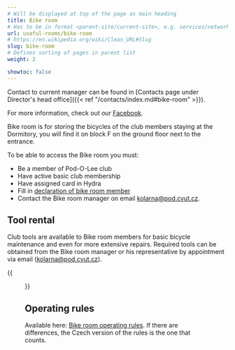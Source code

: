 ```yaml
---
# Will be displayed at top of the page as main heading
title: Bike room
# Has to be in format <parent-site/current-site>, e.g. services/network (notice missing slash at the beginning)
url: useful-rooms/bike-room
# https://en.wikipedia.org/wiki/Clean_URL#Slug
slug: bike-room
# Defines sorting of pages in parent list
weight: 2

showtoc: false
---
```


Contact to current manager can be found in [Contacts page under Director's head office]({{< ref "/contacts/index.md#bike-room" >}}).

For more information, check out our [Facebook](https://www.facebook.com/groups/332363472198798/).

Bike room is for storing the bicycles of the club members staying at the Dormitory, you will find it on block F on the ground floor next to the entrance.

To be able to access the Bike room you must:

- Be a member of Pod-O-Lee club
- Have active basic club membership
- Have assigned card in Hydra
- Fill in [declaration of bike room member](https://s3.pod.cvut.cz/common/legislativa/prohlaseni_kolarna.pdf)
- Contact the Bike room manager on email <kolarna@pod.cvut.cz>.

## Tool rental

Club tools are available to Bike room members for basic bicycle maintenance and even for more extensive repairs. Required tools can be obtained from the Bike room manager or his representative by appointment via email (<kolarna@pod.cvut.cz>).

{{<figure src="images/useful-rooms/bike-room/bike-room.jpg" alt="Bike room">}}

## Operating rules

Available here: [Bike room operating rules](https://s3.pod.cvut.cz/common/provozni_rady/kolarna/operating_rules_bike_room_en.pdf). If there are differences, the Czech version of the rules is the one that counts.
